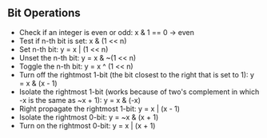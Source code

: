 Bit Operations
--------------

* Check if an integer is even or odd: x & 1 == 0 &rarr; even
* Test if n-th bit is set: x & (1 << n)
* Set n-th bit: y = x | (1 << n)
* Unset the n-th bit: y = x & ~(1 << n)
* Toggle the n-th bit: y = x ^ (1 << n)
* Turn off the rightmost 1-bit (the bit closest to the right that is set to 1): y = x & (x - 1)
* Isolate the rightmost 1-bit (works because of two's complement in which -x is the same as ~x + 1): y = x & (-x)
* Right propagate the rightmost 1-bit: y = x | (x - 1)
* Isolate the rightmost 0-bit: y = ~x & (x + 1)
* Turn on the rightmost 0-bit: y = x | (x + 1)
